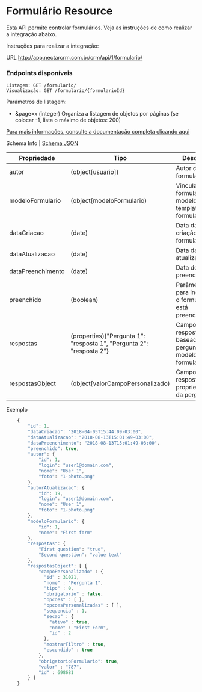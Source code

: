 # Formulário Resource

Esta API permite controlar formulários. 
Veja as instruções de como realizar a integração abaixo.

Instruções para realizar a integração:

URL
http://app.nectarcrm.com.br/crm/api/1/formulario/

### Endpoints disponíveis
    Listagem: GET /formulario/
    Visualização: GET /formulario/{formularioId}

Parâmetros de listagem:
* &page=x (integer) Organiza a listagem de objetos por páginas (se colocar -1, lista o máximo de objetos: 200)

[Para mais informações, consulte a documentação completa clicando aqui](http://docs.nectarcrm.apiary.io)

Schema Info | [Schema JSON](schema.json)

Propriedade | Tipo | Descricao
------------ | ------------- | -------------
autor | (object[[usuario](../usuario)]) | Autor desse formulário
modeloFormulario | (object[modeloFormulario) | Vincula esse formulário a modelo template de formulario
dataCriacao | (date) | Data da criação de formulário
dataAtualizacao | (date) | Data da última atualização
dataPreenchimento | (date) | Data do preenchimento
preenchido | (boolean) | Parâmetro para indicar se o formulário está preenchido
respostas | (properties){"Pergunta 1": "resposta 1", "Pergunta 2": "resposta 2"} | Campos de respostas baseado nas perguntas do modelo de formulário
respostasObject | (object[valorCampoPersonalizado) | Campos de respostas com propriedades da pergunta

Exemplo
```js
    {
        "id": 1,
        "dataCriacao": "2018-04-05T15:44:09-03:00",
        "dataAtualizacao": "2018-08-13T15:01:49-03:00",
        "dataPreenchimento": "2018-08-13T15:01:49-03:00",
        "preenchido": true,
        "autor": {
            "id": 1,
            "login": "user1@domain.com",
            "nome": "User 1",
            "foto": "1-photo.png"
        },
        "autorAtualizacao": {
            "id": 19,
            "login": "user1@domain.com",
            "nome": "User 1",
            "foto": "1-photo.png"
        },
        "modeloFormulario": {
            "id": 1,
            "nome": "First form"
        },
        "respostas": {
            "First question": "true",
            "Second question": "value text"
        },
        "respostasObject": [ {
            "campoPersonalizado" : {
              "id" : 31021,
              "nome" : "Pergunta 1",
              "tipo" : 0,
              "obrigatorio" : false,
              "opcoes" : [ ],
              "opcoesPersonalizadas" : [ ],
              "sequencia" : 1,
              "secao" : {
                "ativo" : true,
                "nome" : "First Form",
                "id" : 2
              },
              "mostrarFiltro" : true,
              "escondido" : true
            },
            "obrigatorioFormulario": true,
            "valor" : "787",
            "id" : 698681
        } ]
    }
```
